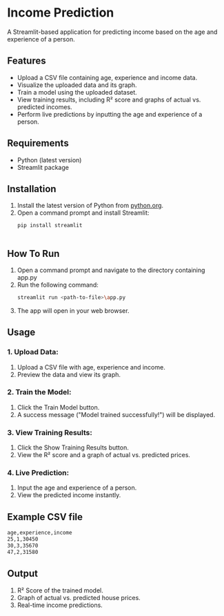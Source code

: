 # Income Prediction

A Streamlit-based application for predicting income based on the age and experience of a person.


## Features

- Upload a CSV file containing age, experience and income data.
- Visualize the uploaded data and its graph.
- Train a model using the uploaded dataset.
- View training results, including R² score and graphs of actual vs. predicted incomes.
- Perform live predictions by inputting the age and experience of a person.


## Requirements

- Python (latest version)
- Streamlit package


## Installation

1. Install the latest version of Python from [python.org](https://www.python.org/).
2. Open a command prompt and install Streamlit:
   ```bash
   pip install streamlit
  

## How To Run
1. Open a command prompt and navigate to the directory containing app.py
2. Run the following command:
   ```bash
   streamlit run <path-to-file>\app.py

4. The app will open in your web browser.


## Usage
### 1. Upload Data:
1. Upload a CSV file with age, experience and income.
2. Preview the data and view its graph.

### 2. Train the Model:
1. Click the Train Model button.
2. A success message ("Model trained successfully!") will be displayed.

### 3. View Training Results:
1. Click the Show Training Results button.
2. View the R² score and a graph of actual vs. predicted prices.

### 4. Live Prediction:
1. Input the age and experience of a person.
2. View the predicted income instantly.


## Example CSV file
```bash
age,experience,income
25,1,30450
30,3,35670
47,2,31580
```


## Output
1. R² Score of the trained model.
2. Graph of actual vs. predicted house prices.
3. Real-time income predictions.






